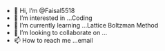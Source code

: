 - 👋 Hi, I’m @Faisal5518
- 👀 I’m interested in ...Coding
- 🌱 I’m currently learning ...Lattice Boltzman Method
- 💞️ I’m looking to collaborate on ...
- 📫 How to reach me ...email

<!---
Faisal5518/Faisal5518 is a ✨ special ✨ repository because its `README.md` (this file) appears on your GitHub profile.
You can click the Preview link to take a look at your changes.
--->
